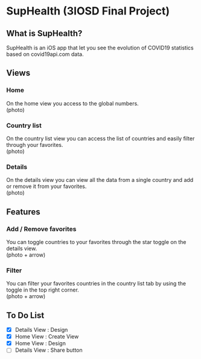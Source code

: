 # SupHealth (3IOSD Final Project)

## What is SupHealth?
SupHealth is an iOS app that let you see the evolution of COVID19 statistics based on covid19api.com data.

## Views
### Home
On the home view you access to the global numbers.  
(photo)

### Country list
On the country list view you can access the list of countries and easily filter through your favorites.  
(photo)

### Details
On the details view you can view all the data from a single country and add or remove it from your favorites.  
(photo)

## Features
### Add / Remove favorites
You can toggle countries to your favorites through the star toggle on the details view.  
(photo + arrow)

### Filter
You can filter your favorites countries in the country list tab by using the toggle in the top right corner.  
(photo + arrow)


## To Do List
- [x] Details View : Design
- [X] Home View : Create View
- [X] Home View : Design
- [ ] Details View : Share button
